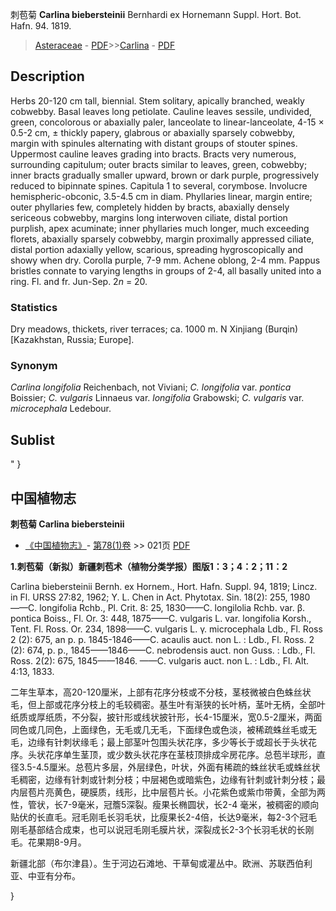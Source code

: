 刺苞菊 **Carlina biebersteinii** Bernhardi ex Hornemann Suppl. Hort. Bot. Hafn. 94. 1819.

> [Asteraceae](http://www.iplant.cn/info/Asteraceae?t=foc) - [PDF](http://www.iplant.cn/foc/pdf/Asteraceae.pdf)>>[Carlina](http://www.iplant.cn/info/Carlina?t=foc) - [PDF](http://www.iplant.cn/foc/pdf/Carlina.pdf)

## Description

Herbs 20-120 cm tall, biennial. Stem solitary, apically branched, weakly cobwebby. Basal leaves long petiolate. Cauline leaves sessile, undivided, green, concolorous or abaxially paler, lanceolate to linear-lanceolate, 4-15 × 0.5-2 cm, ± thickly papery, glabrous or abaxially sparsely cobwebby, margin with spinules alternating with distant groups of stouter spines. Uppermost cauline leaves grading into bracts. Bracts very numerous, surrounding capitulum; outer bracts similar to leaves, green, cobwebby; inner bracts gradually smaller upward, brown or dark purple, progressively reduced to bipinnate spines. Capitula 1 to several, corymbose. Involucre hemispheric-obconic, 3.5-4.5 cm in diam. Phyllaries linear, margin entire; outer phyllaries few, completely hidden by bracts, abaxially densely sericeous cobwebby, margins long interwoven ciliate, distal portion purplish, apex acuminate; inner phyllaries much longer, much exceeding florets, abaxially sparsely cobwebby, margin proximally appressed ciliate, distal portion adaxially yellow, scarious, spreading hygroscopically and showy when dry. Corolla purple, 7-9 mm. Achene oblong, 2-4 mm. Pappus bristles connate to varying lengths in groups of 2-4, all basally united into a ring. Fl. and fr. Jun-Sep. 2*n* = 20.

### Statistics
Dry meadows, thickets, river terraces; ca. 1000 m. N Xinjiang (Burqin) [Kazakhstan, Russia; Europe].

### Synonym
*Carlina longifolia* Reichenbach, not Viviani; *C. longifolia* var. *pontica* Boissier; *C. vulgaris* Linnaeus var. *longifolia* Grabowski; *C. vulgaris* var. *microcephala* Ledebour.

## Sublist
"
}
## 中国植物志

**刺苞菊 Carlina biebersteinii**

* [《中国植物志》](http://www.iplant.cn/frps)- [第78(1)卷](http://www.iplant.cn/frps/vol/78(1)) >> 021页 [PDF](http://www.iplant.cn/frps/pdf/78(1)/021.PDF)

**1.刺苞菊（新拟）新疆刺苞术（植物分类学报）图版1：3；4：2；11：2**

Carlina biebersteinii Bernh. ex Hornem., Hort. Hafn. Suppl. 94, 1819; Lincz. in Fl. URSS 27:82, 1962; Y. L. Chen in Act. Phytotax. Sin. 18(2): 255, 1980——C. longifolia Rchb., Pl. Crit. 8: 25, 1830——C. longilolia Rchb. var. β. pontica Boiss., Fl. Or. 3: 448, 1875——C. vulgaris L. var. longifolia Korsh., Tent. Fl. Ross. Or. 234, 1898——C. vulgaris L. γ. microcephala Ldb., Fl. Ross 2 (2): 675, an p. p. 1845-1846——C. acaulis auct. non L. : Ldb., Fl. Ross. 2 (2): 674, p. p., 1845——1846——C. nebrodensis auct. non Guss. : Ldb., Fl. Ross. 2(2): 675, 1845——1846. ——C. vulgaris auct. non L. : Ldb., Fl. Alt. 4:13, 1833.

二年生草本，高20-120厘米，上部有花序分枝或不分枝，茎枝微被白色蛛丝状毛，但上部或花序分枝上的毛较稠密。基生叶有渐狭的长叶柄，茎叶无柄，全部叶纸质或厚纸质，不分裂，披针形或线状披针形，长4-15厘米，宽0.5-2厘米，两面同色或几同色，上面绿色，无毛或几无毛，下面绿色或色淡，被稀疏蛛丝毛或无毛，边缘有针刺状缘毛；最上部茎叶包围头状花序，多少等长于或超长于头状花序。头状花序单生茎顶，或少数头状花序在茎枝顶排成伞房花序。总苞半球形，直径3.5-4.5厘米。总苞片多层，外层绿色，叶状，外面有稀疏的蛛丝状毛或蛛丝状毛稠密，边缘有针刺或针刺分枝；中层褐色或暗紫色，边缘有针刺或针刺分枝；最内层苞片亮黄色，硬膜质，线形，比中层苞片长。小花紫色或紫巾带黄，全部为两性，管状，长7-9毫米，冠簷5深裂。瘦果长椭圆状，长2-4 毫米，被稠密的顺向贴伏的长直毛。冠毛刚毛长羽毛状，比瘦果长2-4倍，长达9毫米，每2-3个冠毛刚毛基部结合成束，也可以说冠毛刚毛膜片状，深裂成长2-3个长羽毛状的长刚毛。花果期8-9月。

新疆北部（布尔津县）。生于河边石滩地、干草甸或灌丛中。欧洲、苏联西伯利亚、中亚有分布。

}